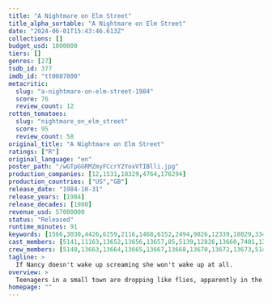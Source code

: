 ```yaml
---
title: "A Nightmare on Elm Street"
title_alpha_sortable: "A Nightmare on Elm Street"
date: "2024-06-01T15:43:46.613Z"
collections: []
budget_usd: 1800000
tiers: []
genres: [27]
tsdb_id: 377
imdb_id: "tt0087800"
metacritic:
  slug: "a-nightmare-on-elm-street-1984"
  score: 76
  review_count: 12
rotten_tomatoes:
  slug: "nightmare_on_elm_street"
  score: 95
  review_count: 58
original_title: "A Nightmare on Elm Street"
ratings: ["R"]
original_language: "en"
poster_path: "/wGTpGGRMZmyFCcrY2YoxVTIBlli.jpg"
production_companies: [12,1531,18329,4764,176294]
production_countries: ["US","GB"]
release_date: "1984-10-31"
release_years: [1984]
release_decades: [1980]
revenue_usd: 57000000
status: "Released"
runtime_minutes: 91
keywords: [1566,3030,4426,6259,2116,1468,6152,2494,9826,12339,18029,33457,157418,163841,164246,170383,171814,190157,256183,325821]
cast_members: [5141,11163,13652,13656,13657,85,5139,12826,13660,7401,13661,13662,190793,120106,1698597,7219,42820,13663]
crew_members: [5140,13663,13664,13665,13667,13668,13670,13672,13673,5140]
tagline: >
  If Nancy doesn't wake up screaming she won't wake up at all.
overview: >
  Teenagers in a small town are dropping like flies, apparently in the grip of mass hysteria causing their suicides. A cop's daughter, Nancy Thompson, traces the cause to child molester Fred Krueger, who was burned alive by angry parents many years before. Krueger has now come back in the dreams of his killers' children, claiming their lives as his revenge. Nancy and her boyfriend, Glen, must devise a plan to lure the monster out of the realm of nightmares and into the real world...
homepage: ""
---
```

